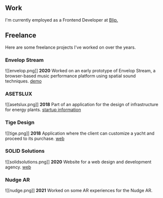 ## Work

I'm currently employed as a Frontend Developer at [Blip.](https://www.blip.pt/)

## Freelance

Here are some freelance projects I've worked on over the years.
### Envelop Stream
![[envelop.png]]
**2020**
Worked on an early prototype of Envelop Stream, a browser-based music performance platform using spatial sound techniques.
[demo](https://envelop.us/stream/demo)
### ASETSLUX
![[asetslux.png]]
**2018**
Part of an application for the design of infrastructure for energy plants.
[startup information](https://www.eu-startups.com/directory/asets-lux/)
### Tige Design
![[tige.png]]
**2018**
Application where the client can customize a yacht and proceed to its purchase.
[web](https://tige-design.com)
### SOLID Solutions
![[solidsolutions.png]]
**2020**
Website for a web design and development agency.
[web](https://solidsolutions.pt/)

### Nudge AR
![[nudge.png]]
**2021**
Worked on some AR experiences for the Nudge AR.